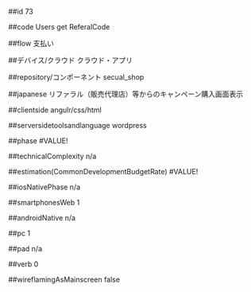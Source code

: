 ##id
73

##code
Users get ReferalCode

##flow
支払い

##デバイス/クラウド
クラウド・アプリ

##repository/コンポーネント
secual_shop

##japanese
リファラル（販売代理店）等からのキャンペーン購入画面表示

##clientside
angulr/css/html

##serversidetoolsandlanguage
wordpress

##phase
#VALUE!

##technicalComplexity
n/a

##estimation(CommonDevelopmentBudgetRate)
#VALUE!

##iosNativePhase
n/a

##smartphonesWeb
1

##androidNative
n/a

##pc
1

##pad
n/a

##verb
0

##wireflamingAsMainscreen
false

